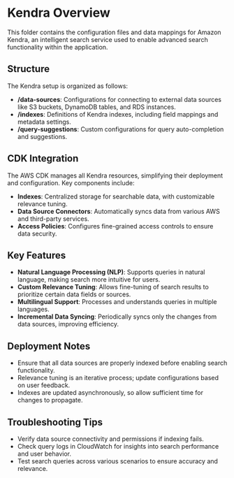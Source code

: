 # Kendra Overview

This folder contains the configuration files and data mappings for Amazon Kendra, an intelligent search service used to enable advanced search functionality within the application.

## Structure

The Kendra setup is organized as follows:

- **/data-sources**: Configurations for connecting to external data sources like S3 buckets, DynamoDB tables, and RDS instances.
- **/indexes**: Definitions of Kendra indexes, including field mappings and metadata settings.
- **/query-suggestions**: Custom configurations for query auto-completion and suggestions.

## CDK Integration

The AWS CDK manages all Kendra resources, simplifying their deployment and configuration. Key components include:

- **Indexes**: Centralized storage for searchable data, with customizable relevance tuning.
- **Data Source Connectors**: Automatically syncs data from various AWS and third-party services.
- **Access Policies**: Configures fine-grained access controls to ensure data security.

## Key Features

- **Natural Language Processing (NLP)**: Supports queries in natural language, making search more intuitive for users.
- **Custom Relevance Tuning**: Allows fine-tuning of search results to prioritize certain data fields or sources.
- **Multilingual Support**: Processes and understands queries in multiple languages.
- **Incremental Data Syncing**: Periodically syncs only the changes from data sources, improving efficiency.

## Deployment Notes

- Ensure that all data sources are properly indexed before enabling search functionality.
- Relevance tuning is an iterative process; update configurations based on user feedback.
- Indexes are updated asynchronously, so allow sufficient time for changes to propagate.

## Troubleshooting Tips

- Verify data source connectivity and permissions if indexing fails.
- Check query logs in CloudWatch for insights into search performance and user behavior.
- Test search queries across various scenarios to ensure accuracy and relevance.